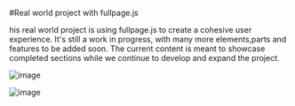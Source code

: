 #Real world project with fullpage.js

his real world project is using fullpage.js to create a cohesive user experience. It's still a work in progress, with many more elements,parts and features to be added soon. The current content is meant to showcase completed sections while we continue to develop and expand the project.

![image](https://github.com/balazsbatorszigetvary/mikmak-studio-fullpage.js/assets/129226735/1b87253d-3694-4a14-9f2e-84003f638288)

![image](https://github.com/balazsbatorszigetvary/mikmak-studio-fullpage.js/assets/129226735/53e9c88f-b1ea-403e-bb63-ab810b2f7b8a)



